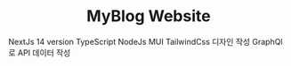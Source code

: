 <h1 align="center">MyBlog Website </h1>


NextJs 14 version 
TypeScript
NodeJs
MUI TailwindCss 디자인 작성
GraphQl로 API 데이터 작성 
